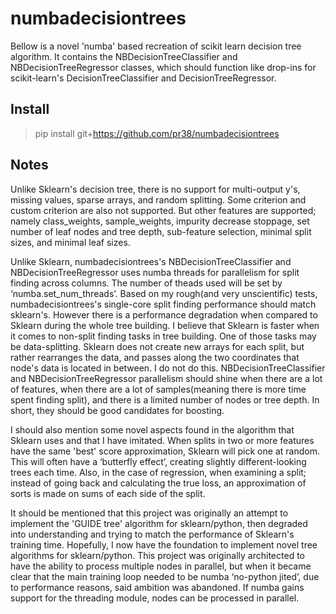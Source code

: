 # numbadecisiontrees
Bellow is a novel 'numba' based recreation of scikit learn decision tree algorithm. It contains the NBDecisionTreeClassifier and NBDecisionTreeRegressor classes, which should function like drop-ins for scikit-learn's DecisionTreeClassifier and DecisionTreeRegressor.

Install
-------
>pip install git+https://github.com/pr38/numbadecisiontrees

Notes
-------

Unlike Sklearn's decision tree, there is no support for multi-output y's, missing values, sparse arrays, and random splitting. Some criterion and custom criterion are also not supported. But other features are supported; namely class_weights, sample_weights, impurity decrease stoppage, set number of leaf nodes and tree depth, sub-feature selection, minimal split sizes, and minimal leaf sizes.


Unlike Sklearn, numbadecisiontrees's NBDecisionTreeClassifier and NBDecisionTreeRegressor uses numba threads for parallelism for split finding across columns. The number of theads used will be set by ‘numba.set_num_threads’. Based on my rough(and very unscientific)  tests, numbadecisiontrees's single-core split finding performance should match sklearn's. However there is a performance degradation when compared to Sklearn during the whole tree building. I believe that Sklearn is faster when it comes to non-split finding tasks in tree building. One of those tasks may be data-splitting. Sklearn does not create new arrays for each split, but rather rearranges the data, and passes along the two coordinates that node's data is located in between. I do not do this. NBDecisionTreeClassifier and NBDecisionTreeRegressor parallelism should shine when there are a lot of features, when there are a lot of samples(meaning there is more time spent finding split), and there is a limited number of nodes or tree depth. In short, they should be good candidates for boosting.


I should also mention some novel aspects found in the algorithm that Sklearn uses and that I have imitated. When splits in two or more features have the same 'best' score approximation, Sklearn will pick one at random. This will often have a ‘butterfly effect’, creating slightly different-looking trees each time. Also, in the case of regression, when examining a split; instead of going back and calculating the true loss, an approximation of sorts is made on sums of each side of the split. 


It should be mentioned that this project was originally an attempt to implement the 'GUIDE tree' algorithm for sklearn/python, then degraded into understanding and trying to match the performance of Sklearn's training time. Hopefully, I now have the foundation to implement novel tree algorithms for sklearn/python. This project was originally architected to have the ability to process multiple nodes in parallel, but when it became clear that the main training loop needed to be numba ‘no-python jited’, due to performance reasons, said ambition  was abandoned. If numba gains support for the threading module, nodes can be processed in parallel.



